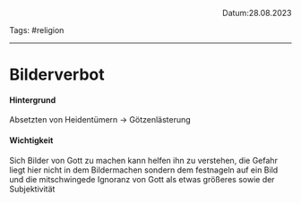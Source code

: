 <p align="right">Datum:28.08.2023</p>

Tags: #religion 

---

# Bilderverbot
#### Hintergrund
Absetzten von Heidentümern → Götzenlästerung

#### Wichtigkeit
Sich Bilder von Gott zu machen kann helfen ihn zu verstehen, die Gefahr liegt hier nicht in dem Bildermachen sondern dem festnageln auf ein Bild und die mitschwingede Ignoranz von Gott als etwas größeres sowie der Subjektivität